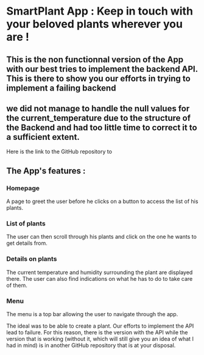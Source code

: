 # SmartPlant App : Keep in touch with your beloved plants wherever you are !

## This is the non functionnal version of the App with our best tries to implement the backend API. This is there to show you our efforts in trying to implement a failing backend
## we did not manage to handle the null values for the current_temperature due to the structure of the Backend and had too little time to correct it to a sufficient extent.

Here is the link to the GitHub repository to

## The App's features :

### Homepage

A page to greet the user before he clicks on a button to access the list of his plants.

### List of plants 

The user can then scroll through his plants and click on the one he wants to get details from.

### Details on plants

The current temperature and humidity surrounding the plant are displayed there. The user can also find 
indications on what he has to do to take care of them.

### Menu

The menu is a top bar allowing the user to navigate through the app.

The ideal was to be able to create a plant. Our efforts to implement the API lead to failure.
For this reason, there is the version with the API while the version that is working (without it, which 
will still give you an idea of what I had in mind) is in another GitHub repository that is at your
disposal.
